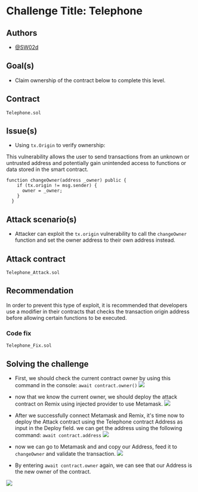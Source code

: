# Challenge Title: Telephone
## Authors

- [@SW02d](https://github.com/SWO2D)
## Goal(s)
* Claim ownership of the contract below to complete this level.

## Contract

`Telephone.sol`

## Issue(s)

* Using `tx.Origin` to verify ownership:

This vulnerability allows the user to send transactions from an unknown or untrusted address and potentially gain unintended access to functions or data stored in the smart contract.


```
function changeOwner(address _owner) public {
    if (tx.origin != msg.sender) {
      owner = _owner;
    }
  }
```
## Attack scenario(s)

* Attacker can exploit the `tx.origin` vulnerability to call the `changeOwner` function and set the owner address to their own address instead.

## Attack contract

`Telephone_Attack.sol`

## Recommendation

In order to prevent this type of exploit, it is recommended that developers use a modifier in their contracts that checks the transaction origin address before allowing certain functions to be executed.

### Code fix

`Telephone_Fix.sol`

## Solving the challenge
- First, we should check the current contract owner by using this command in the console: `await contract.owner()`
![](https://i.imgur.com/jXwSC46.png)

- now that we know the current owner, we should deploy the attack contract on Remix using injected provider to use Metamask.
![](https://i.imgur.com/d7Bi4Kc.png)

- After we successfully connect Metamask and Remix, it's time now to deploy the Attack contract using the Telephone contract Address as input in the Deploy field. we can get the address using the following command: `await contract.address`
![](https://i.imgur.com/IED6JRa.png)

- now we can go to Metamask and and copy our Address, feed it to `changeOwner` and validate the transaction.
![](https://i.imgur.com/Ub3rXL8.png)

- By entering `await contract.owner` again, we can see that our Address is the new owner of the contract.


![](https://i.imgur.com/FWd4Hd5.png)
